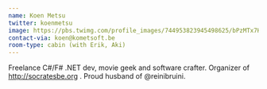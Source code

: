 ```yaml
---
name: Koen Metsu
twitter: koenmetsu
image: https://pbs.twimg.com/profile_images/744953823945498625/bPzMTx7H_400x400.jpg
contact-via: koen@kometsoft.be
room-type: cabin (with Erik, Aki)
---
```


Freelance C#/F# .NET dev, movie geek and software crafter. Organizer of http://socratesbe.org . Proud husband of @reinibruini.
